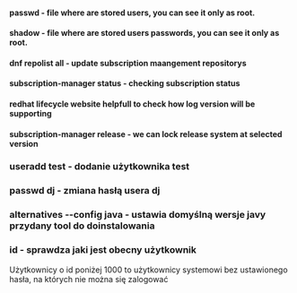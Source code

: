 #### passwd - file where are stored users, you can see it only as root.

#### shadow - file where are stored users passwords, you can see it only as root.

#### dnf repolist all - update subscription maangement repositorys

#### subscription-manager status - checking subscription status

#### redhat lifecycle website helpfull to check how log version will be supporting

#### subscription-manager release - we can lock release system at selected version

### useradd test - dodanie użytkownika test

### passwd dj - zmiana hasłą usera dj

### alternatives --config java - ustawia domyślną wersje javy przydany tool do doinstalowania

### id - sprawdza jaki jest obecny użytkownik
Użytkownicy o id poniżej 1000 to użytkownicy systemowi bez ustawionego hasła, na których nie można się zalogować